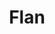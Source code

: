 ---
layout: recette
categories: [recettes]
hidden: true
lang: fr
sitemap: false
title: Flan
type: sucre
recettes:
   Sans Pâte:
    ingredients: 
      - nom: lait entier
        qte: 420
        unite: gr
        variable: true
      - nom: crème liquide
        qte: 80
        unite: gr
      - nom: oeuf
        qte: 1
      - nom: jaunes d'oeufs
        qte: 3
      - nom: sucre
        qte: 80
        unite: gr
      - nom: fécule de maïs
        qte: 40
        unite: gr
      - nom: beurre
        qte: 30
        unite: gr
      - nom: vanille liquide
        qte: 2
        unite: cuillères à café
    preconditions:
      - Couper le beurre en petits dés
      - Préchauffer le four à 180°C
    etapes:
      - label: Préparation
        details:
          - Rincer la casserole avec de l'eau (pour éviter que le lait accroche)
          - Porter le lait, la crème et la moitié de la vanille à ébullition (environ 80°C)
          - Dans un saladier, mélanger l'oeuf entier avec les jaunes, le sucre, l'autre moitié de la vanille et la fécule de maïs
          - Quand le lait commence à bouillir, le verser en deux fois dans le saladier tout en fouettant continuellement
          - Reverser le tout dans la casserole
          - Mettre à feu moyen-doux et fouetter continuellement jusqu'à ce que ça commence à épaissir
          - Transvaser dans un saladier
          - Ajouter le beurre et mélanger à l'aide d'une spatule silicone
      - label: Cuisson
        emoji: 🔥
        details:
          - Beurrer légèrement le moule
          - Verser la préparation dans le moule
          - Cuire 40 minutes à 180°C
          - Laisser refroidir le flan dans le moule avant de démouler
          - Démouler et placer au réfrigérateur au moins 4 heures
notes:
  - Avant de mettre le lait, mouiller la casserole afin d'éviter qu'il n'accroche au fond
  - Quand le lait est sur le feu, le remuer assez fréquemment afin d'éviter qu'il n'accroche au fond
  - Multiplier les quantités par deux pour faire un flan dans un moule à gâteau rond
  - Cette recette est faite pour un moule à cake standard. Une fois cuit il fera 5 cm de hauteur environ
---